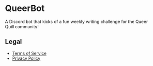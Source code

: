 # QueerBot
A Discord bot that kicks of a fun weekly writing challenge for the Queer Quill community!

## Legal
- [Terms of Service](TERMS_OF_SERVICE.md)
- [Privacy Policy](PRIVACY_POLICY.md)
